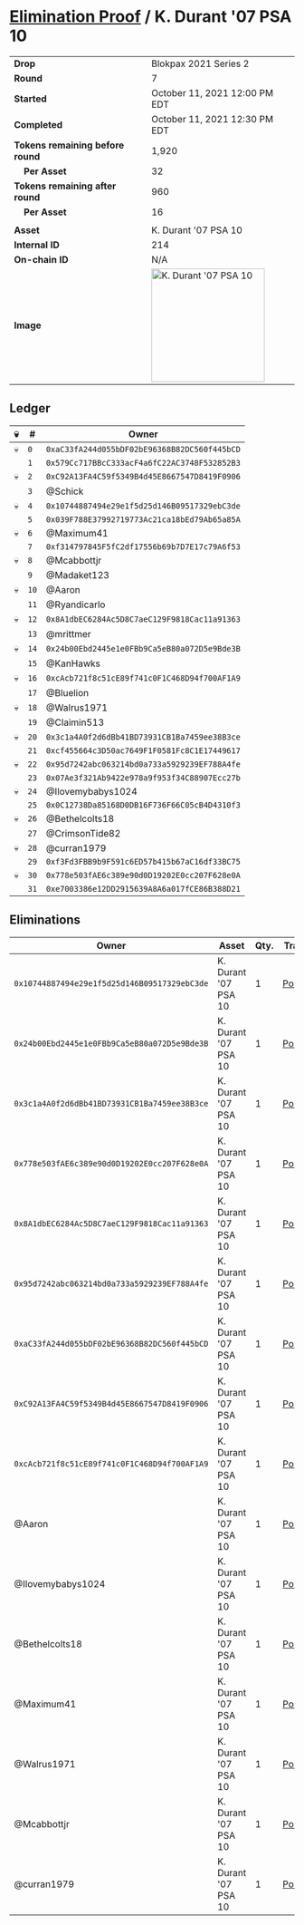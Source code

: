 # [Elimination Proof](./readme.md) / K. Durant &#039;07 PSA 10

|||
|---|---|
| **Drop** | Blokpax 2021 Series 2 |
| **Round** | 7 |
| **Started** | October 11, 2021 12:00 PM EDT |
| **Completed** | October 11, 2021 12:30 PM EDT |
| **Tokens remaining before round** | 1,920 |
| **&nbsp;&nbsp;&nbsp;&nbsp;Per Asset** | 32 |
| **Tokens remaining after round** | 960 |
| **&nbsp;&nbsp;&nbsp;&nbsp;Per Asset** | 16 |
| | |
| **Asset** | K. Durant &#039;07 PSA 10 |
| **Internal ID** | 214 |
| **On-chain ID** | N/A |
| **Image** | <img src="https://tcdn.blokpax.com/9484ebfa-6395-4ca1-b4aa-ce375d435190/b8383bede0fe7fe09235b514f43361c4b73382764223b87e6fa2707063f398bf.jpg" height="200" alt="K. Durant &#039;07 PSA 10" /> |

## Ledger

| 💀 | # | Owner |
| --- | --- | --- |
| 💀 | `0` | `0xaC33fA244d055bDF02bE96368B82DC560f445bCD` |
|  | `1` | `0x579Cc717BBcC333acF4a6fC22AC3748F532852B3` |
| 💀 | `2` | `0xC92A13FA4C59f5349B4d45E8667547D8419F0906` |
|  | `3` | @Schick |
| 💀 | `4` | `0x10744887494e29e1f5d25d146B09517329ebC3de` |
|  | `5` | `0x039F788E37992719773Ac21ca18bEd79Ab65a85A` |
| 💀 | `6` | @Maximum41 |
|  | `7` | `0xf314797845F5fC2df17556b69b7D7E17c79A6f53` |
| 💀 | `8` | @Mcabbottjr |
|  | `9` | @Madaket123 |
| 💀 | `10` | @Aaron |
|  | `11` | @Ryandicarlo |
| 💀 | `12` | `0x8A1dbEC6284Ac5D8C7aeC129F9818Cac11a91363` |
|  | `13` | @mrittmer |
| 💀 | `14` | `0x24b00Ebd2445e1e0FBb9Ca5eB80a072D5e9Bde3B` |
|  | `15` | @KanHawks |
| 💀 | `16` | `0xcAcb721f8c51cE89f741c0F1C468D94f700AF1A9` |
|  | `17` | @Bluelion |
| 💀 | `18` | @Walrus1971 |
|  | `19` | @Claimin513 |
| 💀 | `20` | `0x3c1a4A0f2d6dBb41BD73931CB1Ba7459ee38B3ce` |
|  | `21` | `0xcf455664c3D50ac7649F1F0581Fc8C1E17449617` |
| 💀 | `22` | `0x95d7242abc063214bd0a733a5929239EF788A4fe` |
|  | `23` | `0x07Ae3f321Ab9422e978a9f953f34C88907Ecc27b` |
| 💀 | `24` | @Ilovemybabys1024 |
|  | `25` | `0x0C12738Da85168D0DB16F736F66C05cB4D4310f3` |
| 💀 | `26` | @Bethelcolts18 |
|  | `27` | @CrimsonTide82 |
| 💀 | `28` | @curran1979 |
|  | `29` | `0xf3Fd3FBB9b9F591c6ED57b415b67aC16df33BC75` |
| 💀 | `30` | `0x778e503fAE6c389e90d0D19202E0cc207F628e0A` |
|  | `31` | `0xe7003386e12DD2915639A8A6a017fCE86B388D21` |


## Eliminations

| Owner | Asset | Qty. | Transaction |
| --- | --- | --- | --- |
| `0x10744887494e29e1f5d25d146B09517329ebC3de` | K. Durant '07 PSA 10 | 1 | [Polygonscan](https://polygonscan.com/tx/0x27d1eff133c312a4f58ed156901886493491e16471ac707e1e0ffc2eede2ddf3) |
| `0x24b00Ebd2445e1e0FBb9Ca5eB80a072D5e9Bde3B` | K. Durant '07 PSA 10 | 1 | [Polygonscan](https://polygonscan.com/tx/0x0b58b889a4adbdecbfaabea47a0f4fb394a73b1d0e35340216048340c6e54494) |
| `0x3c1a4A0f2d6dBb41BD73931CB1Ba7459ee38B3ce` | K. Durant '07 PSA 10 | 1 | [Polygonscan](https://polygonscan.com/tx/0xb439def245fbf9b148a7306b854137dc32e6d676b49c71bda4ecff1e881cd8c9) |
| `0x778e503fAE6c389e90d0D19202E0cc207F628e0A` | K. Durant '07 PSA 10 | 1 | [Polygonscan](https://polygonscan.com/tx/0xb3cc8f169f3e35935906d88439b12674767564f1b48b3198b1876bf2c136cf15) |
| `0x8A1dbEC6284Ac5D8C7aeC129F9818Cac11a91363` | K. Durant '07 PSA 10 | 1 | [Polygonscan](https://polygonscan.com/tx/0x96e003475adcd53a130a0f22d8fb1470dab3d993224d1c6bf6d5c1a0aebc0530) |
| `0x95d7242abc063214bd0a733a5929239EF788A4fe` | K. Durant '07 PSA 10 | 1 | [Polygonscan](https://polygonscan.com/tx/0x525cf33d1ce674eb52e53af7c2d14e21f08622ef27f3614e082441217b0647a4) |
| `0xaC33fA244d055bDF02bE96368B82DC560f445bCD` | K. Durant '07 PSA 10 | 1 | [Polygonscan](https://polygonscan.com/tx/0x097eef89b8d4b5653ec856f8d41664b61981f553efcb92fb5ff31ef542254927) |
| `0xC92A13FA4C59f5349B4d45E8667547D8419F0906` | K. Durant '07 PSA 10 | 1 | [Polygonscan](https://polygonscan.com/tx/0xc5bd493d7ed6d6e69a488d66d7ee2c502036d1b80ca51154d64678f0042eabf6) |
| `0xcAcb721f8c51cE89f741c0F1C468D94f700AF1A9` | K. Durant '07 PSA 10 | 1 | [Polygonscan](https://polygonscan.com/tx/0x6a13a0cb276dc80242b9c5acd1c9886c4bbe43b61ed8318996d7899d4f3248e1) |
| @Aaron | K. Durant '07 PSA 10 | 1 | [Polygonscan](https://polygonscan.com/tx/0xc5a6f9201f06bc5f5a981a4a09d76737423e00ef51a176b8f38db1b2a55daa5e) |
| @Ilovemybabys1024 | K. Durant '07 PSA 10 | 1 | [Polygonscan](https://polygonscan.com/tx/0xcdf72485a187196913660d4a4265943f92a7ae7c5b07863903c6aea2bf92cda3) |
| @Bethelcolts18 | K. Durant '07 PSA 10 | 1 | [Polygonscan](https://polygonscan.com/tx/0xa634e911b388f219632aa34ba6ace245d82a7f2694275681fb6d337b5d50175f) |
| @Maximum41 | K. Durant '07 PSA 10 | 1 | [Polygonscan](https://polygonscan.com/tx/0x0c3f127bca2487a3dc8f4451fa02b9d0e4d8651650a48ae064a3c8a8a6afc231) |
| @Walrus1971 | K. Durant '07 PSA 10 | 1 | [Polygonscan](https://polygonscan.com/tx/0x74b7052f55c8b3182aaf6b3349a2a50e2828ad3a7e1b0518dbf4a658a509ed04) |
| @Mcabbottjr | K. Durant '07 PSA 10 | 1 | [Polygonscan](https://polygonscan.com/tx/0xd2a82cec053580096321ac745048560aa5b52b13451241a05e2c3d11f6103554) |
| @curran1979 | K. Durant '07 PSA 10 | 1 | [Polygonscan](https://polygonscan.com/tx/0x9e77f78c75414efa636a6b6e2a3331ceadf27d8b550d2e815326d14eba07a214) |
